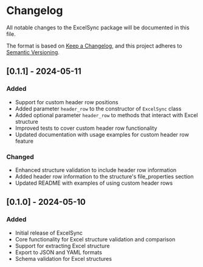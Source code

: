 # Changelog

All notable changes to the ExcelSync package will be documented in this file.

The format is based on [Keep a Changelog](https://keepachangelog.com/en/1.0.0/),
and this project adheres to [Semantic Versioning](https://semver.org/spec/v2.0.0.html).

## [0.1.1] - 2024-05-11

### Added
- Support for custom header row positions
- Added parameter `header_row` to the constructor of `ExcelSync` class
- Added optional parameter `header_row` to methods that interact with Excel structure
- Improved tests to cover custom header row functionality
- Updated documentation with usage examples for custom header row feature

### Changed
- Enhanced structure validation to include header row information
- Added header row information to the structure's file_properties section
- Updated README with examples of using custom header rows

## [0.1.0] - 2024-05-10

### Added
- Initial release of ExcelSync
- Core functionality for Excel structure validation and comparison
- Support for extracting Excel structure
- Export to JSON and YAML formats
- Schema validation for Excel structures 